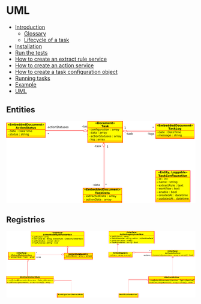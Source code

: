 UML
===

- [Introduction](../../README.md#introduction)
    - [Glossary](../../README.md#glossary)
    - [Lifecycle of a task](../../README.md#lifecycle-of-a-task)
- [Installation](../../README.md#installation)
- [Run the tests](../../README.md#run-the-tests)
- [How to create an extract rule service](create_extract_rule_service.md)
- [How to create an action service](create_action_service.md)
- [How to create a task configuration object](create-task-configuration-object.md)
- [Running tasks](running-tasks.md)
- [Example](example.md)
- [UML](uml.md)

Entities
--------

![UML Class Diagram](images/uml.png)

Registries
----------

![Registry UML Class Diagram](images/registries_uml.png)
